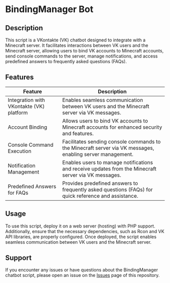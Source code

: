 # BindingManager Bot

## Description
This script is a VKontakte (VK) chatbot designed to integrate with a Minecraft server. It facilitates interactions between VK users and the Minecraft server, allowing users to bind VK accounts to Minecraft accounts, send console commands to the server, manage notifications, and access predefined answers to frequently asked questions (FAQs).

## Features
| Feature                                             | Description                                                                                                    |
|-----------------------------------------------------|----------------------------------------------------------------------------------------------------------------|
| Integration with VKontakte (VK) platform           | Enables seamless communication between VK users and the Minecraft server via VK messages.                       |
| Account Binding                                     | Allows users to bind VK accounts to Minecraft accounts for enhanced security and features.                      |
| Console Command Execution                           | Facilitates sending console commands to the Minecraft server via VK messages, enabling server management.       |
| Notification Management                             | Enables users to manage notifications and receive updates from the Minecraft server via VK messages.           |
| Predefined Answers for FAQs                         | Provides predefined answers to frequently asked questions (FAQs) for quick reference and assistance.             |

## Usage
To use this script, deploy it on a web server (hosting) with PHP support. Additionally, ensure that the necessary dependencies, such as Rcon and VK API libraries, are properly configured. Once deployed, the script enables seamless communication between VK users and the Minecraft server.

## Support
If you encounter any issues or have questions about the BindingManager chatbot script, please open an issue on the [Issues](https://github.com/newlandpe/BindingManager/issues) page of this repository.

